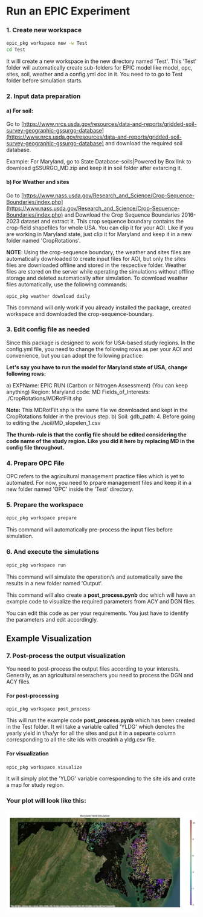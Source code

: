 # Run an EPIC Experiment

### 1. Create new workspace
```bash
epic_pkg workspace new -w Test
cd Test
```
It willl create a new workspace in the new directory named 'Test'. This 'Test' folder will automatically create sub-folders for EPIC model like model, opc, sites, soil, weather and a config.yml doc in it. You need to to go to Test folder before simulation starts.

### 2. Input data preparation
#### a) For soil:
Go to [https://www.nrcs.usda.gov/resources/data-and-reports/gridded-soil-survey-geographic-gssurgo-database](https://www.nrcs.usda.gov/resources/data-and-reports/gridded-soil-survey-geographic-gssurgo-database) and download the required soil database. 

Example: For Maryland, go to State Database-soils|Powered by Box link to download gSSURGO_MD.zip and keep it in soil folder after extarcing it.
#### b) For Weather and sites 
Go to [https://www.nass.usda.gov/Research_and_Science/Crop-Sequence-Boundaries/index.php](https://www.nass.usda.gov/Research_and_Science/Crop-Sequence-Boundaries/index.php) and Download the Crop Sequence Boundaries 2016-2023 dataset and extract it. This crop sequence boundary contains the crop-field shapefiles for whole USA. You can clip it for your AOI. Like if you are working in Maryland state, just clip it for Maryland and keep it in a new folder named 'CropRotations'.

**NOTE**: Using the crop-sequence boundary, the weather and sites files are automatically downloaded to create input files for AOI, but only the sites files are downloaded offline and stored in the respective folder. Weather files are stored on the server while operating the simulations without offline storage and deleted automatically after simulation.
To download weather files automatically, use the following commands:
```
epic_pkg weather download daily
```
This command will only work if you already installed the package, created workspace and downloaded the crop-sequence-boundary.

### 3. Edit config file as needed
Since this package is designed to work for USA-based study regions. In the config.yml file, you need to change the following rows as per your AOI and convenience, but you can adopt the following practice:

**Let's say you have to run the model for Maryland state of USA, change following rows:**

a) EXPName: EPIC RUN (Carbon or Nitrogen Assessment) (You can keep anything)
Region: Maryland
code: MD
Fields_of_Interests: ./CropRotations/MDRotFilt.shp

**Note:** This MDRotFilt.shp is the same file we downloaded and kept in the CropRotations folder in the previous step.
b) Soil: 
gdb_path: 4. Before going to editing the 
./soil/MD_slopelen_1.csv

**The thumb-rule is that the config file should be edited considering the code name of the study region. Like you did it here by replacing MD in the config file throughout.**

### 4. Prepare OPC File
OPC refers to the agricultural management practice files which is yet to automated. For now, you need to prpare management files and keep it in a new folder named 'OPC' inside the 'Test' directory.

### 5. Prepare the workspace
```bash
epic_pkg workspace prepare
```
This command will automatically pre-process the input files before simulation.


### 6. And execute the simulations
```bash
epic_pkg workspace run
```
This command will simulate the operation/s and automatically save the results in a new folder named 'Output'. 

This command will also create a **post_process.pynb** doc which will have an example code to visualize the required parameters from ACY and DGN files. 

You can edit this code as per your requirements. You just have to identify the parameters and edit accordingly.

## Example Visualization

### 7. Post-process the output visualization
You need to post-process the output files according to your interests. Generally, as an agricultural reserachers you need to process the DGN and ACY files.

#### For post-processing
```
epic_pkg workspace post_process
```
This will run the example code **post_process.pynb** which has been created in the Test folder. It will take a variable called 'YLDG' which denotes the yearly yield in t/ha/yr for all the sites and put it in a sepearte column corresponding to all the site ids with creatinh a yldg.csv file.


#### For visualization
```
epic_pkg workspace visualize
```
It will simply plot the 'YLDG' variable corresponding to the site ids and crate a map for study region. 

### Your plot will look like this:
!['Maryland_Yield'](./Yield_MD.png)